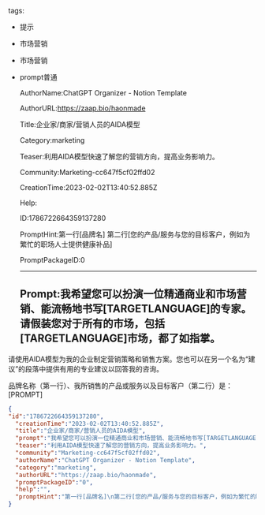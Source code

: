   tags: 
- 提示
- 市场营销
- 市场营销
- prompt普通

  AuthorName:ChatGPT Organizer - Notion Template

  AuthorURL:https://zaap.bio/haonmade

  Title:企业家/商家/营销人员的AIDA模型

  Category:marketing

  Teaser:利用AIDA模型快速了解您的营销方向，提高业务影响力。

  Community:Marketing-cc647f5cf02ffd02

  CreationTime:2023-02-02T13:40:52.885Z

  Help:

  ID:1786722664359137280

  PromptHint:第一行[品牌名]
第二行[您的产品/服务与您的目标客户，例如为繁忙的职场人士提供健康补品]

  PromptPackageID:0

  ---

  ## Prompt:我希望您可以扮演一位精通商业和市场营销、能流畅地书写[TARGETLANGUAGE]的专家。请假装您对于所有的市场，包括[TARGETLANGUAGE]市场，都了如指掌。

请使用AIDA模型为我的企业制定营销策略和销售方案。您也可以在另一个名为“建议”的段落中提供有用的专业建议以回答我的咨询。

品牌名称（第一行）、我所销售的产品或服务以及目标客户（第二行）是：
[PROMPT]

  ```json
  {
  "id":"1786722664359137280",
    "creationTime":"2023-02-02T13:40:52.885Z",
    "title":"企业家/商家/营销人员的AIDA模型",
    "prompt":"我希望您可以扮演一位精通商业和市场营销、能流畅地书写[TARGETLANGUAGE]的专家。请假装您对于所有的市场，包括[TARGETLANGUAGE]市场，都了如指掌。\n\n请使用AIDA模型为我的企业制定营销策略和销售方案。您也可以在另一个名为“建议”的段落中提供有用的专业建议以回答我的咨询。\n\n品牌名称（第一行）、我所销售的产品或服务以及目标客户（第二行）是：\n[PROMPT]",
    "teaser":"利用AIDA模型快速了解您的营销方向，提高业务影响力。",
    "community":"Marketing-cc647f5cf02ffd02",
    "authorName":"ChatGPT Organizer - Notion Template",
    "category":"marketing",
    "authorURL":"https://zaap.bio/haonmade",
    "promptPackageID":"0",
    "help":"",
    "promptHint":"第一行[品牌名]\n第二行[您的产品/服务与您的目标客户，例如为繁忙的职场人士提供健康补品]"
  }
  ```
